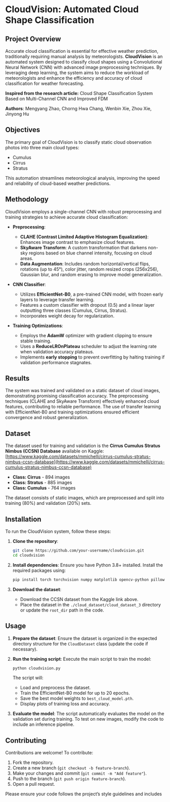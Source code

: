 # CloudVision: Automated Cloud Shape Classification


## Project Overview

Accurate cloud classification is essential for effective weather prediction, traditionally requiring manual analysis by meteorologists. **CloudVision** is an automated system designed to classify cloud shapes using a Convolutional Neural Network (CNN) with advanced image preprocessing techniques. By leveraging deep learning, the system aims to reduce the workload of meteorologists and enhance the efficiency and accuracy of cloud classification for weather forecasting.

**Inspired from the research article:** Cloud Shape Classification System Based on Multi-Channel CNN and Improved FDM

**Authors**: Mengyang Zhao, Chorng Hwa Chang, Wenbin Xie, Zhou Xie, Jinyong Hu  

## Objectives

The primary goal of CloudVision is to classify static cloud observation photos into three main cloud types:
- Cumulus
- Cirrus
- Stratus

This automation streamlines meteorological analysis, improving the speed and reliability of cloud-based weather predictions.

## Methodology

CloudVision employs a single-channel CNN with robust preprocessing and training strategies to achieve accurate cloud classification:

- **Preprocessing**:
  - **CLAHE (Contrast Limited Adaptive Histogram Equalization)**: Enhances image contrast to emphasize cloud features.
  - **SkyAware Transform**: A custom transformation that darkens non-sky regions based on blue channel intensity, focusing on cloud areas.
  - **Data Augmentation**: Includes random horizontal/vertical flips, rotations (up to 45°), color jitter, random resized crops (256x256), Gaussian blur, and random erasing to improve model generalization.

- **CNN Classifier**:
  - Utilizes **EfficientNet-B0**, a pre-trained CNN model, with frozen early layers to leverage transfer learning.
  - Features a custom classifier with dropout (0.5) and a linear layer outputting three classes (Cumulus, Cirrus, Stratus).
  - Incorporates weight decay for regularization.

- **Training Optimizations**:
  - Employs the **AdamW** optimizer with gradient clipping to ensure stable training.
  - Uses a **ReduceLROnPlateau** scheduler to adjust the learning rate when validation accuracy plateaus.
  - Implements **early stopping** to prevent overfitting by halting training if validation performance stagnates.

## Results

The system was trained and validated on a static dataset of cloud images, demonstrating promising classification accuracy. The preprocessing techniques (CLAHE and SkyAware Transform) effectively enhanced cloud features, contributing to reliable performance. The use of transfer learning with EfficientNet-B0 and training optimizations ensured efficient convergence and robust generalization.

## Dataset

The dataset used for training and validation is the **Cirrus Cumulus Stratus Nimbus (CCSN) Database** available on Kaggle:  
[https://www.kaggle.com/datasets/mmichelli/cirrus-cumulus-stratus-nimbus-ccsn-database](https://www.kaggle.com/datasets/mmichelli/cirrus-cumulus-stratus-nimbus-ccsn-database)

- **Class: Cirrus** - 894 images
- **Class: Stratus** - 885 images
- **Class: Cumulus** - 764 images

The dataset consists of static images, which are preprocessed and split into training (80%) and validation (20%) sets.

## Installation

To run the CloudVision system, follow these steps:

1. **Clone the repository**:
   ```bash
   git clone https://github.com/your-username/cloudvision.git
   cd cloudvision
   ```

2. **Install dependencies**:
   Ensure you have Python 3.8+ installed. Install the required packages using:
   ```bash
   pip install torch torchvision numpy matplotlib opencv-python pillow
   ```

3. **Download the dataset**:
   - Download the CCSN dataset from the Kaggle link above.
   - Place the dataset in the `./cloud_dataset/cloud_dataset_3` directory or update the `root_dir` path in the code.

## Usage

1. **Prepare the dataset**:
   Ensure the dataset is organized in the expected directory structure for the `CloudDataset` class (update the code if necessary).

2. **Run the training script**:
   Execute the main script to train the model:
   ```bash
   python cloudvision.py
   ```
   The script will:
   - Load and preprocess the dataset.
   - Train the EfficientNet-B0 model for up to 20 epochs.
   - Save the best model weights to `best_cloud_model.pth`.
   - Display plots of training loss and accuracy.

3. **Evaluate the model**:
   The script automatically evaluates the model on the validation set during training. To test on new images, modify the code to include an inference pipeline.



## Contributing

Contributions are welcome! To contribute:
1. Fork the repository.
2. Create a new branch (`git checkout -b feature-branch`).
3. Make your changes and commit (`git commit -m "Add feature"`).
4. Push to the branch (`git push origin feature-branch`).
5. Open a pull request.

Please ensure your code follows the project’s style guidelines and includes
